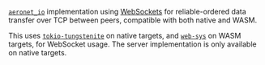 [`aeronet_io`] implementation using [WebSockets] for reliable-ordered data transfer over TCP between peers, compatible with both native and WASM.

This uses [`tokio-tungstenite`] on native targets, and [`web-sys`] on WASM targets, for WebSocket usage. The server implementation is only available on native targets.

[`aeronet_io`]: https://docs.rs/aeronet_io
[WebSockets]: https://web.dev/articles/websockets-basics
[`tokio-tungstenite`]: https://docs.rs/tokio-tungstenite
[`web-sys`]: https://docs.rs/web-sys
